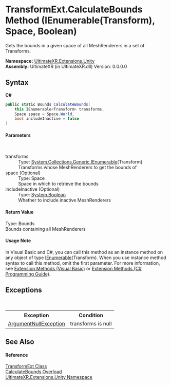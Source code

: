 # TransformExt.CalculateBounds Method (IEnumerable(Transform), Space, Boolean)
 

Gets the bounds in a given space of all MeshRenderers in a set of Transforms.

**Namespace:**&nbsp;<a href="N_UltimateXR_Extensions_Unity">UltimateXR.Extensions.Unity</a><br />**Assembly:**&nbsp;UltimateXR (in UltimateXR.dll) Version: 0.0.0.0

## Syntax

**C#**<br />
``` C#
public static Bounds CalculateBounds(
	this IEnumerable<Transform> transforms,
	Space space = Space.World,
	bool includeInactive = false
)
```


#### Parameters
&nbsp;<dl><dt>transforms</dt><dd>Type: <a href="https://docs.microsoft.com/dotnet/api/system.collections.generic.ienumerable-1" target="_blank" rel="noopener noreferrer">System.Collections.Generic.IEnumerable</a>(Transform)<br />Transforms whose MeshRenderers to get the bounds of</dd><dt>space (Optional)</dt><dd>Type: Space<br />Space in which to retrieve the bounds</dd><dt>includeInactive (Optional)</dt><dd>Type: <a href="https://docs.microsoft.com/dotnet/api/system.boolean" target="_blank" rel="noopener noreferrer">System.Boolean</a><br />Whether to include inactive MeshRenderers</dd></dl>

#### Return Value
Type: Bounds<br />Bounds containing all MeshRenderers

#### Usage Note
In Visual Basic and C#, you can call this method as an instance method on any object of type <a href="https://docs.microsoft.com/dotnet/api/system.collections.generic.ienumerable-1" target="_blank" rel="noopener noreferrer">IEnumerable</a>(Transform). When you use instance method syntax to call this method, omit the first parameter. For more information, see <a href="https://docs.microsoft.com/dotnet/visual-basic/programming-guide/language-features/procedures/extension-methods" target="_blank" rel="noopener noreferrer">Extension Methods (Visual Basic)</a> or <a href="https://docs.microsoft.com/dotnet/csharp/programming-guide/classes-and-structs/extension-methods" target="_blank" rel="noopener noreferrer">Extension Methods (C# Programming Guide)</a>.

## Exceptions
&nbsp;<table><tr><th>Exception</th><th>Condition</th></tr><tr><td><a href="https://docs.microsoft.com/dotnet/api/system.argumentnullexception" target="_blank" rel="noopener noreferrer">ArgumentNullException</a></td><td>transforms is null</td></tr></table>

## See Also


#### Reference
<a href="T_UltimateXR_Extensions_Unity_TransformExt">TransformExt Class</a><br /><a href="Overload_UltimateXR_Extensions_Unity_TransformExt_CalculateBounds">CalculateBounds Overload</a><br /><a href="N_UltimateXR_Extensions_Unity">UltimateXR.Extensions.Unity Namespace</a><br />
